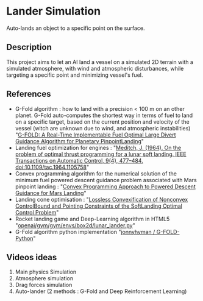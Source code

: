 # Lander Simulation
Auto-lands an object to a specific point on the surface.

## Description
This project aims to let an AI land a vessel on a simulated 2D terrain with a simulated atmosphere, with wind and atmospheric disturbances, while targeting a specific point and minimizing vessel's fuel.

## References
 - G-Fold algorithm : how to land with a precision < 100 m on an other planet. G-Fold auto-computes the shortest way in terms of fuel to land on a specific target, based on the current position and velocity of the vessel (witch are unknown due to wind, and atmospheric instabilities) "[G-FOLD: A Real-Time Implementable Fuel Optimal Large Divert Guidance Algorithm for Planetary PinpointLanding](https://www.lpi.usra.edu/meetings/marsconcepts2012/pdf/4193.pdf)"
 - Landing fuel optimization for engines : "[Meditch, J. (1964). On the problem of optimal thrust programming for a lunar soft landing. IEEE Transactions on Automatic Control, 9(4), 477–484. doi:10.1109/tac.1964.1105758](https://ieeexplore.ieee.org/document/1105758)"
 - Convex programming algorithm for the numerical solution of the minimum fuel powered descent guidance problem associated with Mars pinpoint landing : "[Convex Programming Approach to Powered Descent Guidance for Mars Landing](https://arc.aiaa.org/doi/10.2514/1.27553)"
 - Landing cone optimisation : "[Lossless Convexification of Nonconvex ControlBound and Pointing Constraints of the SoftLanding Optimal Control Problem](http://www.larsblackmore.com/iee_tcst13.pdf)"
 - Rocket landing game and Deep-Learning algorithm in HTML5 "[openai/gym/gym/envs/box2d/lunar_lander.py](https://github.com/openai/gym/blob/2c50315aabab8e5d25a59bb12b430a18e152f01f/gym/envs/box2d/lunar_lander.py#L430)"
 - G-Fold algorithm python implementation "[jonnyhyman /
G-FOLD-Python](https://github.com/jonnyhyman/G-FOLD-Python)"

## Videos ideas
 1. Main physics Simulation
 1. Atmosphere simulation
 1. Drag forces simulation
 1. Auto-lander (2 methods : G-Fold and Deep Reinforcement Learning)
